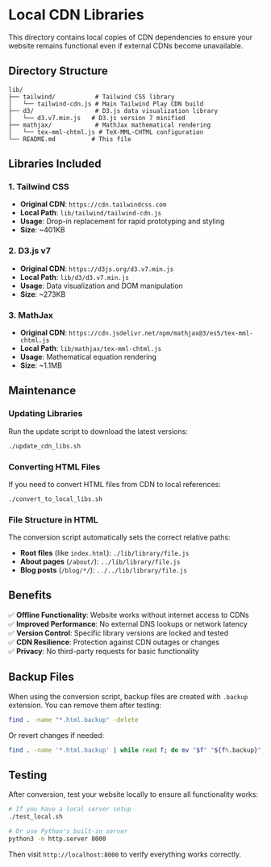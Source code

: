 # Local CDN Libraries

This directory contains local copies of CDN dependencies to ensure your website remains functional even if external CDNs become unavailable.

## Directory Structure

```
lib/
├── tailwind/           # Tailwind CSS library
│   └── tailwind-cdn.js # Main Tailwind Play CDN build
├── d3/                 # D3.js data visualization library
│   └── d3.v7.min.js   # D3.js version 7 minified
├── mathjax/            # MathJax mathematical rendering
│   └── tex-mml-chtml.js # TeX-MML-CHTML configuration
└── README.md          # This file
```

## Libraries Included

### 1. Tailwind CSS
- **Original CDN**: `https://cdn.tailwindcss.com`
- **Local Path**: `lib/tailwind/tailwind-cdn.js`
- **Usage**: Drop-in replacement for rapid prototyping and styling
- **Size**: ~401KB

### 2. D3.js v7
- **Original CDN**: `https://d3js.org/d3.v7.min.js`
- **Local Path**: `lib/d3/d3.v7.min.js`
- **Usage**: Data visualization and DOM manipulation
- **Size**: ~273KB

### 3. MathJax
- **Original CDN**: `https://cdn.jsdelivr.net/npm/mathjax@3/es5/tex-mml-chtml.js`
- **Local Path**: `lib/mathjax/tex-mml-chtml.js`
- **Usage**: Mathematical equation rendering
- **Size**: ~1.1MB

## Maintenance

### Updating Libraries

Run the update script to download the latest versions:

```bash
./update_cdn_libs.sh
```

### Converting HTML Files

If you need to convert HTML files from CDN to local references:

```bash
./convert_to_local_libs.sh
```

### File Structure in HTML

The conversion script automatically sets the correct relative paths:

- **Root files** (like `index.html`): `./lib/library/file.js`
- **About pages** (`/about/`): `../lib/library/file.js`  
- **Blog posts** (`/blog/*/`): `../../lib/library/file.js`

## Benefits

✅ **Offline Functionality**: Website works without internet access to CDNs  
✅ **Improved Performance**: No external DNS lookups or network latency  
✅ **Version Control**: Specific library versions are locked and tested  
✅ **CDN Resilience**: Protection against CDN outages or changes  
✅ **Privacy**: No third-party requests for basic functionality  

## Backup Files

When using the conversion script, backup files are created with `.backup` extension. You can remove them after testing:

```bash
find . -name "*.html.backup" -delete
```

Or revert changes if needed:

```bash
find . -name '*.html.backup' | while read f; do mv "$f" "${f%.backup}"; done
```

## Testing

After conversion, test your website locally to ensure all functionality works:

```bash
# If you have a local server setup
./test_local.sh

# Or use Python's built-in server
python3 -m http.server 8000
```

Then visit `http://localhost:8000` to verify everything works correctly.
